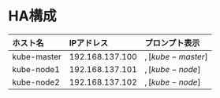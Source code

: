 # HA構成
|ホスト名|IPアドレス|プロンプト表示|
|:---|:---|:---|
|kube-master|192.168.137.100|$, [kube-master]$|
|kube-node1|192.168.137.101|$, [kube-node]$|
|kube-node2|192.168.137.102|$, [kube-node]$|
